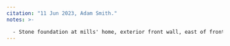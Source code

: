 ```yaml
---
citation: "11 Jun 2023, Adam Smith."
notes: >-

  - Stone foundation at mills' home, exterior front wall, east of front door.
---
```



